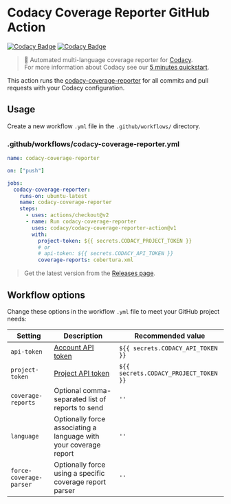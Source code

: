 # Codacy Coverage Reporter GitHub Action

[![Codacy Badge](https://api.codacy.com/project/badge/Grade/571cd735a47045c399276b8f494565b4)](https://app.codacy.com/gh/codacy/codacy-coverage-reporter-action?utm_source=github.com&utm_medium=referral&utm_content=codacy/codacy-coverage-reporter-action&utm_campaign=Badge_Grade_Settings)
[![Codacy Badge](https://app.codacy.com/project/badge/Grade/db5eda4c50b24c008b2c19f1117c9cef)](https://www.codacy.com/gh/codacy/codacy-coverage-reporter-action/dashboard?utm_source=github.com&amp;utm_medium=referral&amp;utm_content=codacy/codacy-coverage-reporter-action&amp;utm_campaign=Badge_Grade)

> 🤖 Automated multi-language coverage reporter for [Codacy](https://www.codacy.com/).  
> For more information about Codacy see our [5 minutes quickstart](https://docs.codacy.com/getting-started/codacy-quickstart/).

This action runs the [codacy-coverage-reporter](https://github.com/codacy/codacy-coverage-reporter) for all commits and pull requests with your Codacy configuration.

## Usage

Create a new workflow `.yml` file in the `.github/workflows/` directory.

### .github/workflows/codacy-coverage-reporter.yml

```yml
name: codacy-coverage-reporter

on: ["push"]

jobs:
  codacy-coverage-reporter:
    runs-on: ubuntu-latest
    name: codacy-coverage-reporter
    steps:
      - uses: actions/checkout@v2
      - name: Run codacy-coverage-reporter
        uses: codacy/codacy-coverage-reporter-action@v1
        with:
          project-token: ${{ secrets.CODACY_PROJECT_TOKEN }}
          # or
          # api-token: ${{ secrets.CODACY_API_TOKEN }}
          coverage-reports: cobertura.xml
```

> Get the latest version from the [Releases page](https://github.com/codacy/codacy-coverage-reporter-action/releases).

## Workflow options

Change these options in the workflow `.yml` file to meet your GitHub project needs:

| Setting                           | Description                                                                            | Recommended value                     |
| --------------------------------- | -------------------------------------------------------------------------------------- | ------------------------------------- |
| `api-token`                       | [Account API token](https://docs.codacy.com/codacy-api/api-tokens/#account-api-tokens) | `${{ secrets.CODACY_API_TOKEN }}`     |
| `project-token`                   | [Project API token](https://docs.codacy.com/codacy-api/api-tokens/#project-api-tokens) | `${{ secrets.CODACY_PROJECT_TOKEN }}` |
| `coverage-reports`                | Optional comma-separated list of reports to send                                       | `''`                                  |
| `language`                        | Optionally force associating a language with your coverage report                      | `''`                                  |
| `force-coverage-parser`           | Optionally force using a specific coverage report parser                               | `''`                                  |
